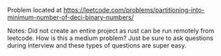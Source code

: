 Problem located at https://leetcode.com/problems/partitioning-into-minimum-number-of-deci-binary-numbers/

Notes:
Did not create an entire project as rust can be run remotely from leetcode.
How is this a medium problem? Just be sure to ask questions during interview and these types of questions are super easy.